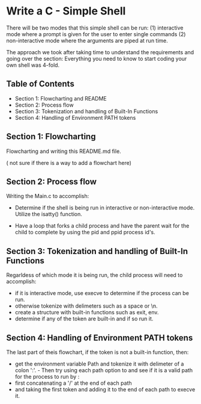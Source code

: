 
# Write a C - Simple Shell

There will be two modes that this simple shell can be run: (1) interactive mode where a prompt is given for the user to enter single commands (2) non-interactive mode where the arguments are piped at run time.

The approach we took after taking time to understand the requirements and going over the section:  Everything you need to know to start coding your own shell was 4-fold.



## Table of Contents

- Section 1:  Flowcharting and README
- Section 2:  Process flow
- Section 3:  Tokenization and handling of Built-In Functions
- Section 4:  Handling of Environment PATH tokens


## Section 1:  Flowcharting

Flowcharting and writing this README.md file.

( not sure if there is a way to add a flowchart here)


## Section 2:  Process flow

Writing the Main.c to accomplish:
-  Determine if the shell is being run in interactive or non-interactive mode.  Utilize the isatty() function.

-  Have a loop that forks a child process and have the parent wait for the child to complete by using the pid and ppid process id's.
  
## Section 3:  Tokenization and handling of Built-In Functions

Regarldess of which mode it is being run, the child process will need to accomplish:
- if it is interactive mode, use execve to determine if the process can be run.
- otherwise tokenize with delimeters such as a space or \n.
-  create a structure with built-in functions such as exit, env.
- determine if any of the token are built-in and if so run it.

## Section 4:  Handling of Environment PATH tokens

The last part of theis flowchart, if the token is not a built-in function, then:  
- get the environment variable Path and tokenize it with delimeter of a colon ':'.  - Then try using each path option to and see if it is a valid path for the process to run by :
 - first concatenating a '/' at the end of each path
 - and taking the first token and adding it  to the end of each path to execve it.